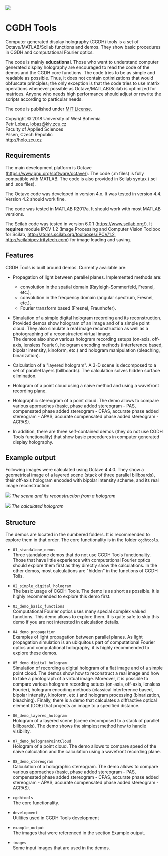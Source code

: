 ![](example_output/DEMO_hologram_projection_H.jpg)

# CGDH Tools

Computer generated display holography (CGDH) tools is a set of 
Octave/MATLAB/Scilab functions and demos. They show basic procedures in CGDH 
and computational Fourier optics.

The code is mainly **educational**. Those who want to understand computer 
generated display holography are encouraged to read the code of the demos
and the CGDH core functions. The code tries to be as simple and readable as 
possible. Thus, it does not contain optimizations that would obfuscate 
principles; the only exception is that the code tries to use matrix operations
whenever possible as Octave/MATLAB/Scilab is optimized for matrices. 
Anyone who needs high performance should adjust or rewrite the scripts
according to particular needs.

The code is published under 
[MIT License](https://en.wikipedia.org/wiki/MIT_License).

Copyright © 2018 University of West Bohemia  
Petr Lobaz, lobaz@kiv.zcu.cz  
Faculty of Applied Sciences  
Pilsen, Czech Republic  
http://holo.zcu.cz


## Requirements

The main development platform is Octave (https://www.gnu.org/software/octave/). 
The code (.m files) is fully compatible with MATLAB. The code is also 
provided in Scilab syntax (.sci and .sce files). 

The Octave code was developed in version 4.x. It was tested in version 4.4. 
Version 4.2 should work fine.

The code was tested in MATLAB R2017a. It should work with most MATLAB versions.

The Scilab code was tested in version 6.0.1 (https://www.scilab.org/).
It **requires** module IPCV 1.2 (Image Processing and Computer Vision 
Toolbox for Scilab, http://atoms.scilab.org/toolboxes/IPCV/1.2, 
http://scilabipcv.tritytech.com) for image loading and saving. 


## Features

CGDH Tools is built around demos. Currently available are:

* Propagation of light between parallel planes. Implemented methods are:

  - convolution in the spatial domain (Rayleigh-Sommerfeld, Fresnel, etc.),
  - convolution in the frequency domain (angular spectrum, Fresnel, etc.),
  - Fourier transform based (Fresnel, Fraunhofer).

* Simulation of a simple digital hologram recording and its reconstruction.
  Provided demos show hologram of an image and of a simple point cloud. 
  They also simulate a real image reconstruction as well as a photographing
  of a reconstructed virtual image.  
  The demos also show various hologram recording setups (on-axis, off-axis,
  lensless Fourier), hologram encoding methods (interference based, bipolar
  intensity, kinoform, etc.) and hologram manipulation (bleaching, 
  binarization).  

* Calculation of a "layered hologram". A 3-D scene is decomposed to a set
  of parallel layers (billboards). The calculation solves hidden surface
  elimination.
  
* Hologram of a point cloud using a naive method and using a wavefront recording
  plane.
  
* Holographic stereogram of a point cloud. The demo allows to compare various
  approaches (basic, phase added stereogram - PAS, compensated phase added
  stereogram - CPAS, accurate phase added stereogram - APAS, accurate 
  compensated phase added stereogram - ACPAS).

* In addition, there are three self-contained demos (they do not use CGDH Tools
  functionality) that show basic procedures in computer generated display 
  holography.
  
## Example output

Following images were calculated using Octave 4.4.0. They show a geometrical
image of a layered scene (stack of three parallel billboards), their
off-axis hologram encoded with bipolar intensity scheme, and its real image
reconstruction.


![](example_output/layered-fig1.png)
*The scene and its reconstruction from a hologram*


![](example_output/layered-fig2.png)
*The calculated hologram*


## Structure

The demos are located in the numbered folders. It is recommended to explore them
in that order. The core functionality is in the folder `cgdhtools`.

* `01_standalone_demos`  
  Three standalone demos that do not use CGDH Tools functionality. Those that
  have little experience with computational Fourier optics should explore them
  first as they directly show the calculations. In the other demos, most 
  calculations are "hidden" in the functions of CGDH Tolls.

* `02_simple_digital_hologram`  
  The basic usage of CGDH Tools. The demo is as short as possible. It is highly
  recommended to explore this demo first.

* `03_demo_basic_functions`  
  Computational Fourier optics uses many special complex valued functions. This
  demo allows to explore them. It is quite safe to skip this demo if you are
  not interested in calculation details.

* `04_demo_propagation`  
  Examples of light propagation between parallel planes. As light propagation 
  simulation is an ubiquitous part of computational Fourier optics and
  computational holography, it is highly recommended to explore these demos.

* `05_demo_digital_hologram`  
  Simulation of recording a digital hologram of a flat image and of a simple 
  point cloud. The demos show how to reconstruct a real image and how to take
  a photograph of a virtual image. Moreover, it is possible to compare
  various hologram recording setups (on-axis, off-axis, lensless Fourier), 
  hologram encoding methods (classical interference based, bipolar intensity,
  kinoform, etc.) and hologram processing (binarization, bleaching). Finally, 
  there is a demo that calculates a diffractive optical element (DOE) that 
  projects an image to a specified distance.  

* `06_demo_layered_hologram`  
  Hologram of a layered scene (scene decomposed to a stack of parallel 
  billboards). The demo shows the simplest method how to handle visibility. 

* `07_demo_hologramPointCloud`  
  Hologram of a point cloud. The demo allows to compare speed of the naive 
  calculation and the calculation using a wavefront recording plane. 

* `08_demo_stereogram`  
  Calculation of a holographic stereogram. The demo allows to compare various
  approaches (basic, phase added stereogram - PAS, compensated phase added
  stereogram - CPAS, accurate phase added stereogram - APAS, accurate 
  compensated phase added stereogram - ACPAS).

* `cgdhtools`  
  The core functionality.

* `development`  
  Utilities used in CGDH Tools development 

* `example_output`  
  The images that were referenced in the section Example output.
  
* `images`  
  Some input images that are used in the demos.
